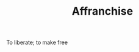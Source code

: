 ---
title: Affranchise
letter: A
permalink: "/definitions/affranchise-2.html"
body: To liberate; to make free
published_at: '2018-07-07'
layout: post
---